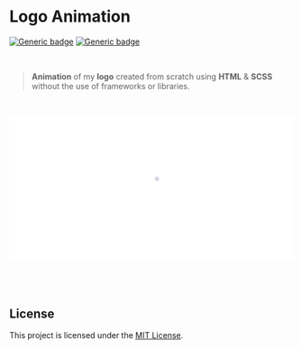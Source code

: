 # Logo Animation

[![Generic badge](https://img.shields.io/badge/Author-Rossella%20Gasbarri-cf62e2.svg)](https://github.com/rosgas)
[![Generic badge](https://img.shields.io/badge/license-MIT-28b463.svg)](https://github.com/rosgas/vanillajs-todo-list/blob/master/LICENSE)

<br>

> **Animation** of my **logo** created from scratch using **HTML** & **SCSS** without the use of frameworks or libraries.

<br>

![Alt Text](animation.gif)

<br>
<br>

<h2 id="license-section">License</h2>

This project is licensed under the [MIT License]().

